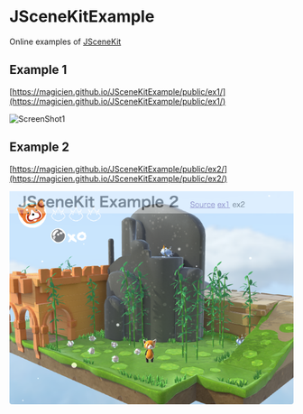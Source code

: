 # JSceneKitExample
Online examples of [JSceneKit](https://github.com/magicien/JSceneKit)

## Example 1
[https://magicien.github.io/JSceneKitExample/public/ex1/](https://magicien.github.io/JSceneKitExample/public/ex1/)

![ScreenShot1](https://raw.githubusercontent.com/magicien/JSceneKitExample/readme/readme/screenshot_ex1.png)

## Example 2
[https://magicien.github.io/JSceneKitExample/public/ex2/](https://magicien.github.io/JSceneKitExample/public/ex2/)

![ScreenShot2](https://raw.githubusercontent.com/magicien/JSceneKitExample/readme/readme/screenshot_ex2.png)
